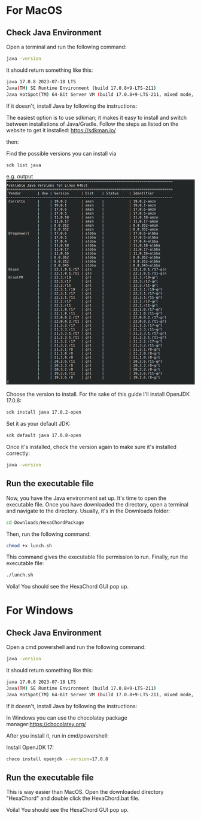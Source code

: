 # For MacOS

## Check Java Environment
Open a terminal and run the following command:
```bash
java -version
```
It should return something like this:
```bash
java 17.0.8 2023-07-18 LTS
Java(TM) SE Runtime Environment (build 17.0.8+9-LTS-211)
Java HotSpot(TM) 64-Bit Server VM (build 17.0.8+9-LTS-211, mixed mode, sharing)
```
If it doesn't, install Java by following the instructions:

The easiest option is to use sdkman; it makes it easy to install and switch between installations of Java/Gradle. Follow the steps as listed on the website to get it installed:
https://sdkman.io/

then:

Find the possible versions you can install via
```bash
sdk list java
```
e.g. output 
![image](./image.png)

Choose the version to install. For the sake of this guide I'll install OpenJDK 17.0.8: 
```bash
sdk install java 17.0.2-open
```
Set it as your default JDK:
```bash
sdk default java 17.0.8-open
```

Once it's installed, check the version again to make sure it's installed correctly:
```bash
java -version
```

## Run the executable file
Now, you have the Java environment set up. It's time to open the executable file.
Once you have downloaded the directory, open a terminal and navigate to the directory.
Usually, it's in the Downloads folder:
```bash
cd Downloads/HexaChordPackage
```
Then, run the following command:
```bash
chmod +x lunch.sh
```
This command gives the executable file permission to run.
Finally, run the executable file:
```bash
./lunch.sh
```
Voila! You should see the HexaChord GUI pop up.

# For Windows

## Check Java Environment
Open a cmd powershell and run the following command:
```bash
java -version
```
It should return something like this:
```bash
java 17.0.8 2023-07-18 LTS
Java(TM) SE Runtime Environment (build 17.0.8+9-LTS-211)
Java HotSpot(TM) 64-Bit Server VM (build 17.0.8+9-LTS-211, mixed mode, sharing)
```
If it doesn't, install Java by following the instructions:

In Windows you can use the chocolatey package manager:https://chocolatey.org/

After you install it, run in cmd/powershell:

Install OpenJDK 17:
```bash
choco install openjdk --version=17.0.8
```

## Run the executable file
This is way easier than MacOS. Open the downloaded directory "HexaChord" and double click the HexaChord.bat file.

Voila! You should see the HexaChord GUI pop up.